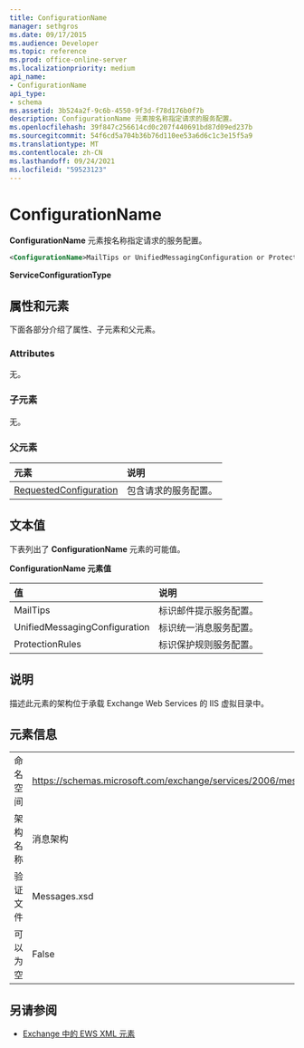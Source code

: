 ```yaml
---
title: ConfigurationName
manager: sethgros
ms.date: 09/17/2015
ms.audience: Developer
ms.topic: reference
ms.prod: office-online-server
ms.localizationpriority: medium
api_name:
- ConfigurationName
api_type:
- schema
ms.assetid: 3b524a2f-9c6b-4550-9f3d-f78d176b0f7b
description: ConfigurationName 元素按名称指定请求的服务配置。
ms.openlocfilehash: 39f847c256614cd0c207f440691bd87d09ed237b
ms.sourcegitcommit: 54f6cd5a704b36b76d110ee53a6d6c1c3e15f5a9
ms.translationtype: MT
ms.contentlocale: zh-CN
ms.lasthandoff: 09/24/2021
ms.locfileid: "59523123"
---
```

# <a name="configurationname"></a>ConfigurationName

**ConfigurationName** 元素按名称指定请求的服务配置。 
  
```xml
<ConfigurationName>MailTips or UnifiedMessagingConfiguration or ProtectionRules</ConfigurationName>
```

 **ServiceConfigurationType**
## <a name="attributes-and-elements"></a>属性和元素

下面各部分介绍了属性、子元素和父元素。
  
### <a name="attributes"></a>Attributes

无。
  
### <a name="child-elements"></a>子元素

无。
  
### <a name="parent-elements"></a>父元素

|**元素**|**说明**|
|:-----|:-----|
|[RequestedConfiguration](requestedconfiguration.md) <br/> |包含请求的服务配置。  <br/> |
   
## <a name="text-value"></a>文本值

下表列出了 **ConfigurationName** 元素的可能值。 
  
**ConfigurationName 元素值**

|**值**|**说明**|
|:-----|:-----|
|MailTips  <br/> |标识邮件提示服务配置。  <br/> |
|UnifiedMessagingConfiguration  <br/> |标识统一消息服务配置。  <br/> |
|ProtectionRules  <br/> |标识保护规则服务配置。  <br/> |
   
## <a name="remarks"></a>说明

描述此元素的架构位于承载 Exchange Web Services 的 IIS 虚拟目录中。
  
## <a name="element-information"></a>元素信息

|||
|:-----|:-----|
|命名空间  <br/> |https://schemas.microsoft.com/exchange/services/2006/messages  <br/> |
|架构名称  <br/> |消息架构  <br/> |
|验证文件  <br/> |Messages.xsd  <br/> |
|可以为空  <br/> |False  <br/> |
   
## <a name="see-also"></a>另请参阅



- [Exchange 中的 EWS XML 元素](ews-xml-elements-in-exchange.md)

